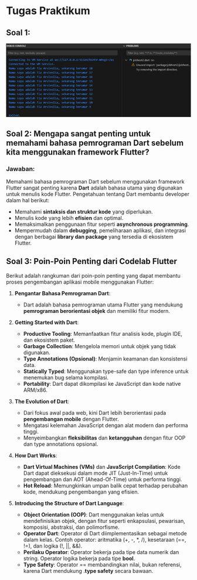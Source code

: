 # Tugas Praktikum

## Soal 1: 
![Output Soal 1](outputsoal1.png)

## Soal 2: Mengapa sangat penting untuk memahami bahasa pemrograman Dart sebelum kita menggunakan framework Flutter?

### Jawaban:
Memahami bahasa pemrograman Dart sebelum menggunakan framework Flutter sangat penting karena **Dart** adalah bahasa utama yang digunakan untuk menulis kode Flutter. Pengetahuan tentang Dart membantu developer dalam hal berikut:
- Memahami **sintaksis dan struktur kode** yang diperlukan.
- Menulis kode yang lebih **efisien** dan optimal.
- Memaksimalkan penggunaan fitur seperti **asynchronous programming**.
- Mempermudah dalam **debugging**, pemeliharaan aplikasi, dan integrasi dengan berbagai **library dan package** yang tersedia di ekosistem Flutter.

## Soal 3: Poin-Poin Penting dari Codelab Flutter

Berikut adalah rangkuman dari poin-poin penting yang dapat membantu proses pengembangan aplikasi mobile menggunakan Flutter:

1. **Pengantar Bahasa Pemrograman Dart**: 
   - Dart adalah bahasa pemrograman utama Flutter yang mendukung **pemrograman berorientasi objek** dan memiliki fitur modern.

2. **Getting Started with Dart**:
   - **Productive Tooling**: Memanfaatkan fitur analisis kode, plugin IDE, dan ekosistem paket.
   - **Garbage Collection**: Mengelola memori untuk objek yang tidak digunakan.
   - **Type Annotations (Opsional)**: Menjamin keamanan dan konsistensi data.
   - **Statically Typed**: Menggunakan type-safe dan type inference untuk menemukan bug selama kompilasi.
   - **Portability**: Dart dapat dikompilasi ke JavaScript dan kode native ARM/x86.

3. **The Evolution of Dart**:
   - Dari fokus awal pada web, kini Dart lebih berorientasi pada **pengembangan mobile** dengan Flutter.
   - Mengatasi kelemahan JavaScript dengan alat modern dan performa tinggi.
   - Menyeimbangkan **fleksibilitas** dan **ketangguhan** dengan fitur OOP dan type annotations opsional.

4. **How Dart Works**:
   - **Dart Virtual Machines (VMs)** dan **JavaScript Compilation**: Kode Dart dapat dieksekusi dalam mode JIT (Just-In-Time) untuk pengembangan dan AOT (Ahead-Of-Time) untuk performa tinggi.
   - **Hot Reload**: Memungkinkan umpan balik cepat terhadap perubahan kode, mendukung pengembangan yang efisien.

5. **Introducing the Structure of Dart Language**:
   - **Object Orientation (OOP)**: Dart menggunakan kelas untuk mendefinisikan objek, dengan fitur seperti enkapsulasi, pewarisan, komposisi, abstraksi, dan polimorfisme.
   - **Operator Dart**: Operator di Dart diimplementasikan sebagai metode dalam kelas. Contoh operator: aritmatika (+, -, *, /), kesetaraan (==, !=), dan logika (!, ||, &&).
   - **Perilaku Operator**: Operator bekerja pada tipe data numerik dan string. Operator logika bekerja pada tipe **bool**.
   - **Type Safety**: Operator == membandingkan nilai, bukan referensi, karena Dart mendukung .**type safety** secara bawaan.
